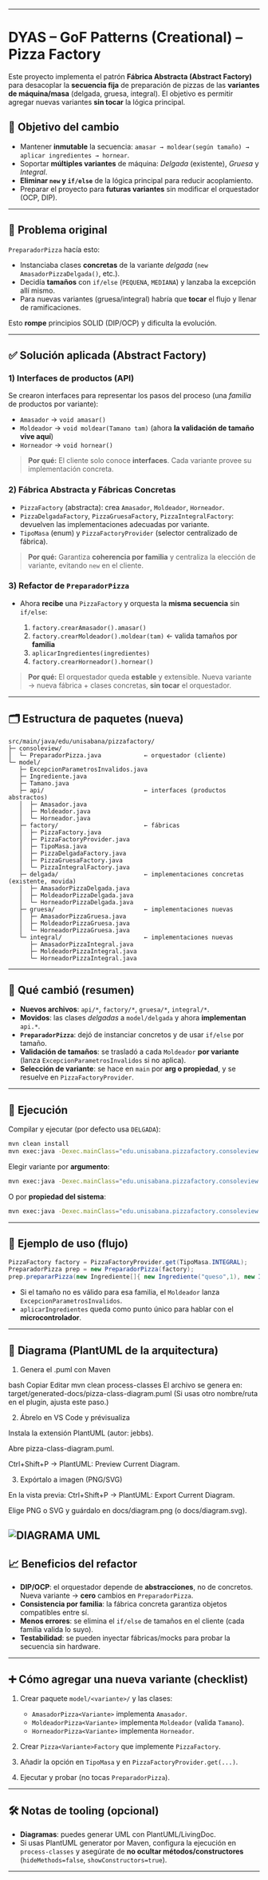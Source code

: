 
---

# DYAS – GoF Patterns (Creational) – Pizza Factory

Este proyecto implementa el patrón **Fábrica Abstracta (Abstract Factory)** para desacoplar la **secuencia fija** de preparación de pizzas de las **variantes de máquina/masa** (delgada, gruesa, integral). El objetivo es permitir agregar nuevas variantes **sin tocar** la lógica principal.

## 🎯 Objetivo del cambio

* Mantener **inmutable** la secuencia: `amasar → moldear(según tamaño) → aplicar ingredientes → hornear`.
* Soportar **múltiples variantes** de máquina: *Delgada* (existente), *Gruesa* y *Integral*.
* **Eliminar `new` y `if/else`** de la lógica principal para reducir acoplamiento.
* Preparar el proyecto para **futuras variantes** sin modificar el orquestador (OCP, DIP).

---

## 🧠 Problema original

`PreparadorPizza` hacía esto:

* Instanciaba clases **concretas** de la variante *delgada* (`new AmasadorPizzaDelgada()`, etc.).
* Decidía **tamaños** con `if/else` (`PEQUENA`, `MEDIANA`) y lanzaba la excepción allí mismo.
* Para nuevas variantes (gruesa/integral) habría que **tocar** el flujo y llenar de ramificaciones.

Esto **rompe** principios SOLID (DIP/OCP) y dificulta la evolución.

---

## ✅ Solución aplicada (Abstract Factory)

### 1) **Interfaces de productos (API)**

Se crearon interfaces para representar los pasos del proceso (una *familia* de productos por variante):

* `Amasador` → `void amasar()`
* `Moldeador` → `void moldear(Tamano tam)` (ahora **la validación de tamaño vive aquí**)
* `Horneador` → `void hornear()`

> **Por qué:** El cliente solo conoce **interfaces**. Cada variante provee su implementación concreta.

### 2) **Fábrica Abstracta y Fábricas Concretas**

* `PizzaFactory` (abstracta): crea `Amasador`, `Moldeador`, `Horneador`.
* `PizzaDelgadaFactory`, `PizzaGruesaFactory`, `PizzaIntegralFactory`: devuelven las implementaciones adecuadas por variante.
* `TipoMasa` (enum) y `PizzaFactoryProvider` (selector centralizado de fábrica).

> **Por qué:** Garantiza **coherencia por familia** y centraliza la elección de variante, evitando `new` en el cliente.

### 3) **Refactor de `PreparadorPizza`**

* Ahora **recibe** una `PizzaFactory` y orquesta la **misma secuencia** sin `if/else`:

  1. `factory.crearAmasador().amasar()`
  2. `factory.crearMoldeador().moldear(tam)` ← valida tamaños por **familia**
  3. `aplicarIngredientes(ingredientes)`
  4. `factory.crearHorneador().hornear()`

> **Por qué:** El orquestador queda **estable** y extensible. Nueva variante → nueva fábrica + clases concretas, **sin tocar** el orquestador.

---

## 🗂️ Estructura de paquetes (nueva)

```
src/main/java/edu/unisabana/pizzafactory/
├─ consoleview/
│  └─ PreparadorPizza.java            ← orquestador (cliente)
└─ model/
   ├─ ExcepcionParametrosInvalidos.java
   ├─ Ingrediente.java
   ├─ Tamano.java
   ├─ api/                            ← interfaces (productos abstractos)
   │  ├─ Amasador.java
   │  ├─ Moldeador.java
   │  └─ Horneador.java
   ├─ factory/                        ← fábricas
   │  ├─ PizzaFactory.java
   │  ├─ PizzaFactoryProvider.java
   │  ├─ TipoMasa.java
   │  ├─ PizzaDelgadaFactory.java
   │  ├─ PizzaGruesaFactory.java
   │  └─ PizzaIntegralFactory.java
   ├─ delgada/                        ← implementaciones concretas (existente, movida)
   │  ├─ AmasadorPizzaDelgada.java
   │  ├─ MoldeadorPizzaDelgada.java
   │  └─ HorneadorPizzaDelgada.java
   ├─ gruesa/                         ← implementaciones nuevas
   │  ├─ AmasadorPizzaGruesa.java
   │  ├─ MoldeadorPizzaGruesa.java
   │  └─ HorneadorPizzaGruesa.java
   └─ integral/                       ← implementaciones nuevas
      ├─ AmasadorPizzaIntegral.java
      ├─ MoldeadorPizzaIntegral.java
      └─ HorneadorPizzaIntegral.java
```

---

## 🔁 Qué cambió (resumen)

* **Nuevos archivos**: `api/*`, `factory/*`, `gruesa/*`, `integral/*`.
* **Movidos**: las clases *delgadas* a `model/delgada` y ahora **implementan** `api.*`.
* **`PreparadorPizza`**: dejó de instanciar concretos y de usar `if/else` por tamaño.
* **Validación de tamaños**: se trasladó a cada `Moldeador` **por variante** (lanza `ExcepcionParametrosInvalidos` si no aplica).
* **Selección de variante**: se hace en `main` por **arg o propiedad**, y se resuelve en `PizzaFactoryProvider`.

---

## 🧩 Ejecución

Compilar y ejecutar (por defecto usa `DELGADA`):

```bash
mvn clean install
mvn exec:java -Dexec.mainClass="edu.unisabana.pizzafactory.consoleview.PreparadorPizza"
```

Elegir variante por **argumento**:

```bash
mvn exec:java -Dexec.mainClass="edu.unisabana.pizzafactory.consoleview.PreparadorPizza" -Dexec.args="GRUESA"
```

O por **propiedad del sistema**:

```bash
mvn exec:java -Dexec.mainClass="edu.unisabana.pizzafactory.consoleview.PreparadorPizza" -Dtipo=INTEGRAL
```

---

## 🧪 Ejemplo de uso (flujo)

```java
PizzaFactory factory = PizzaFactoryProvider.get(TipoMasa.INTEGRAL);
PreparadorPizza prep = new PreparadorPizza(factory);
prep.prepararPizza(new Ingrediente[]{ new Ingrediente("queso",1), new Ingrediente("jamon",2) }, Tamano.MEDIANA);
```

* Si el tamaño no es válido para esa familia, el `Moldeador` lanza `ExcepcionParametrosInvalidos`.
* `aplicarIngredientes` queda como punto único para hablar con el **microcontrolador**.

---

## 🧵 Diagrama (PlantUML de la arquitectura)

1) Genera el .puml con Maven

bash
Copiar
Editar
mvn clean process-classes
El archivo se genera en: target/generated-docs/pizza-class-diagram.puml
(Si usas otro nombre/ruta en el plugin, ajusta este paso.)

2) Ábrelo en VS Code y prévisualiza

Instala la extensión PlantUML (autor: jebbs).

Abre pizza-class-diagram.puml.

Ctrl+Shift+P → PlantUML: Preview Current Diagram.

3) Expórtalo a imagen (PNG/SVG)

En la vista previa: Ctrl+Shift+P → PlantUML: Export Current Diagram.

Elige PNG o SVG y guárdalo en docs/diagram.png (o docs/diagram.svg).


![DIAGRAMA UML](src/main/resources/pizza-class-diagram.png)
---

## 📈 Beneficios del refactor

* **DIP/OCP**: el orquestador depende de **abstracciones**, no de concretos. Nueva variante → **cero** cambios en `PreparadorPizza`.
* **Consistencia por familia**: la fábrica concreta garantiza objetos compatibles entre sí.
* **Menos errores**: se elimina el `if/else` de tamaños en el cliente (cada familia valida lo suyo).
* **Testabilidad**: se pueden inyectar fábricas/mocks para probar la secuencia sin hardware.

---

## ➕ Cómo agregar una nueva variante (checklist)

1. Crear paquete `model/<variante>/` y las clases:

   * `AmasadorPizza<Variante>` implementa `Amasador`.
   * `MoldeadorPizza<Variante>` implementa `Moldeador` (valida `Tamano`).
   * `HorneadorPizza<Variante>` implementa `Horneador`.
2. Crear `Pizza<Variante>Factory` que implemente `PizzaFactory`.
3. Añadir la opción en `TipoMasa` y en `PizzaFactoryProvider.get(...)`.
4. Ejecutar y probar (no tocas `PreparadorPizza`).

---

## 🛠️ Notas de tooling (opcional)

* **Diagramas**: puedes generar UML con PlantUML/LivingDoc.
* Si usas PlantUML generator por Maven, configura la ejecución en `process-classes` y asegúrate de **no ocultar métodos/constructores** (`hideMethods=false`, `showConstructors=true`).

---